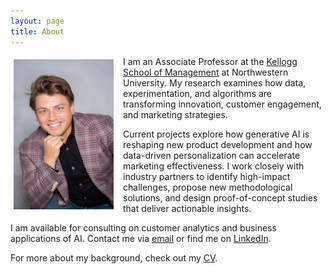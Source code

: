 ```yaml
---
layout: page
title: About
---
```


<div style="clear: both;">

  <div style="float: left;  padding: 5px 15px 5px 5px;">
    <img src="/assets/img/Artem T Photo.jpeg" width="160">
  </div>

  <p>I am an Associate Professor at the <a href="https://www.kellogg.northwestern.edu" target="_blank">Kellogg School of Management</a> at Northwestern University. My research examines how data, experimentation, and algorithms are transforming innovation, customer engagement, and marketing strategies. </p>

  <p>Current projects explore how generative AI is reshaping new product development and how data-driven personalization can accelerate marketing effectiveness. I work closely with industry partners to identify high-impact challenges, propose new methodological solutions, and design proof-of-concept studies that deliver actionable insights. </p>

<p>I am available for consulting on customer analytics and business applications of AI. Contact me via <a href="mailto:artem.timoshenko@kellogg.northwestern.edu">email</a> or find me on <a href="https://www.linkedin.com/in/artem-timoshenko-47867b1a/" target="_blank">LinkedIn</a>.</p>
  
<p>For more about my background, check out my <a href="/assets/cv/Timoshenko CV June 2025.pdf" target="_blank">CV</a>.</p>

</div>
